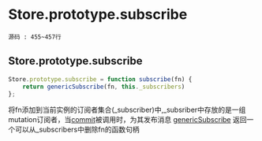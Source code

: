 # Store.prototype.subscribe
`源码 : 455~457行`
## Store.prototype.subscribe
```js
Store.prototype.subscribe = function subscribe(fn) {
    return genericSubscribe(fn, this._subscribers)
};
```

将fn添加到当前实例的订阅者集合(_subscriber)中,_subsriber中存放的是一组mutation订阅者，当[commit](./store.prototype.commit.md)被调用时，为其发布消息
[genericSubscribe](./genericSubscribe.md)
返回一个可以从_subscribers中删除fn的函数句柄

